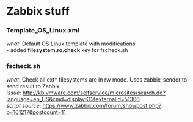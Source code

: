 # Zabbix stuff

### Template_OS_Linux.xml
  *what*: Default OS Linux template with modifications   
          - added **filesystem.ro.check** key for fscheck.sh

### fscheck.sh   
  *what*: Check all ext* filesystems are in rw mode. Uses zabbix_sender to send result to Zabbix   
  *issue*: http://kb.vmware.com/selfservice/microsites/search.do?language=en_US&cmd=displayKC&externalId=51306   
  *script source*: https://www.zabbix.com/forum/showpost.php?p=161217&postcount=11
  
